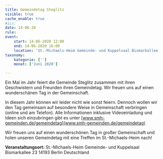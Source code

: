 ```yaml
---
title: Gemeindetag Steglitz
visible: true
cache_enable: true
#ics: 
date: 14-06-20
rule: 
event:
	start: 14-06-2020 12:00
	end: 14-06-2020 16:00
	location: 'St.-Michaels-Heim Gemeinde- und Kuppelsaal Bismarkallee 23 14193 Berlin Deutschland'
taxonomy:
	kategorie: ['']
	monat: ['Juni 2020']

---
```

Ein Mal im Jahr feiert die Gemeinde Steglitz zusammen mit ihren Geschwistern und Freunden ihren Gemeindetag. Wir freuen uns auf einen wunderschänen Tag in der Gemeinschaft.

In diesem Jahr können wir leider nicht wie sonst feiern. Dennoch wollen wir den Tag gemeinsam auf besondere Weise in Gemeinschaft verbringen (online und am Telefon). Alle Informationen inklusive Videoeinladung und Ideen sich einzubringen gibt es unter [www.smh-gemeinden.de/gemeindetag](www.smh-gemeinden.de/gemeindetag)

Wir freuen uns auf einen wunderschönen Tag in großer Gemeinschaft und holen unseren Gemeindetag mit eine Treffen im St.-Michaels-Heim nach!


**Veranstaltungsort:** St.-Michaels-Heim
Gemeinde- und Kuppelsaal
Bismarkallee 23
14193 Berlin
Deutschland

